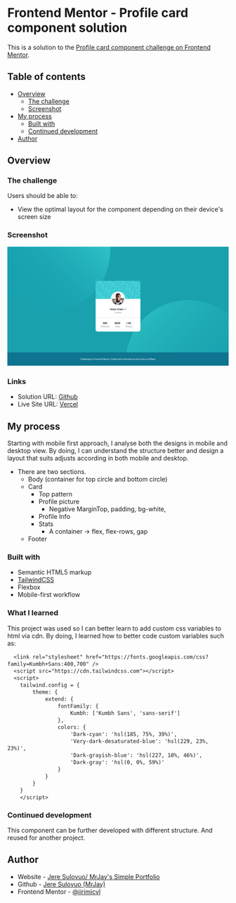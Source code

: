 # Frontend Mentor - Profile card component solution

This is a solution to the [Profile card component challenge on Frontend Mentor](https://www.frontendmentor.io/challenges/profile-card-component-cfArpWshJ). 

## Table of contents

- [Overview](#overview)
  - [The challenge](#the-challenge)
  - [Screenshot](#screenshot)
- [My process](#my-process)
  - [Built with](#built-with)
  - [Continued development](#continued-development)
- [Author](#author)

## Overview

### The challenge

Users should be able to:

- View the optimal layout for the component depending on their device's screen size

### Screenshot

![screenshot](./screenshot/screenshot.png)

### Links

- Solution URL: [Github](https://github.com/jeresulovuo/profile-card)
- Live Site URL: [Vercel](https://mrjays-profile-card.vercel.app//)

## My process
Starting with mobile first approach, I analyse both the designs in mobile and desktop view. By doing, I can understand the structure better and design a layout that suits adjusts according in both mobile and desktop.

- There are two sections.
    - Body (container for top circle and bottom circle)
    - Card
      - Top pattern
      - Profile picture 
        - Negative MarginTop, padding, bg-white,  
      - Profile Info
      - Stats
        - A container -> flex, flex-rows, gap
    - Footer

### Built with

- Semantic HTML5 markup
- [TailwindCSS](https://tailwindcss.com/)
- Flexbox
- Mobile-first workflow

### What I learned

This project was used so I can better learn to add custom css variables to html via cdn. By doing, I learned how to better code custom variables such as:

```
  <link rel="stylesheet" href="https://fonts.googleapis.com/css?family=Kumbh+Sans:400,700" />
  <script src="https://cdn.tailwindcss.com"></script>
  <script>
    tailwind.config = {
        theme: {
            extend: {
                fontFamily: {
                    Kumbh: ['Kumbh Sans', 'sans-serif']
                },
                colors: {
                    'Dark-cyan': 'hsl(185, 75%, 39%)',
                    'Very-dark-desaturated-blue': 'hsl(229, 23%, 23%)',
                    'Dark-grayish-blue': 'hsl(227, 10%, 46%)',
                    'Dark-gray': 'hsl(0, 0%, 59%)'
                }
            }
        }
    }
    </script>
```

### Continued development

This component can be further developed with different structure. And reused for another project.

## Author

- Website - [Jere Sulovuo/ MrJay's Simple Portfolio](https://mrjays-simple-portfolio.vercel.app/)
- Github - [Jere Sulovuo (MrJay)](https://github.com/jeresulovuo)
- Frontend Mentor - [@jirimicvl](https://www.frontendmentor.io/profile/jirimicvl)